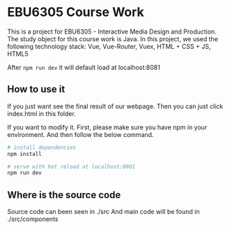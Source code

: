 # EBU6305 Course Work

This is a project for EBU6305 - Interactive Media Design and Production.
The study object for this course work is Java. 
In this project, we used the following technology stack: Vue, Vue-Router, Vuex, HTML + CSS + JS, HTML5 


After `npm run dev` it will default load at localhost:8081

## How to use it

If you just want see the final result of our webpage. Then you can just click index.html in this folder.

If you want to modify it. First, please make sure you have npm in your environment. And then follow the below command.

``` bash
# install dependencies
npm install

# serve with hot reload at localhost:8081
npm run dev

```

## Where is the source code

Source code can been seen in ./src
And main code will be found in ./src/components

